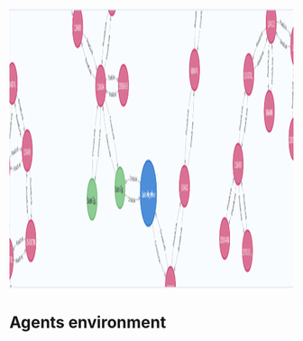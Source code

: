 <html>
<head>
  
</head>
<body>
  
<p align="center">
  <img width="1000" height="500" src="src/main/resources/images/graph/gen_graph.png">
</p>
  
<h1>Agents environment</h1>
<div align="justify">
  
</div>
 
  
</body>
</html>
